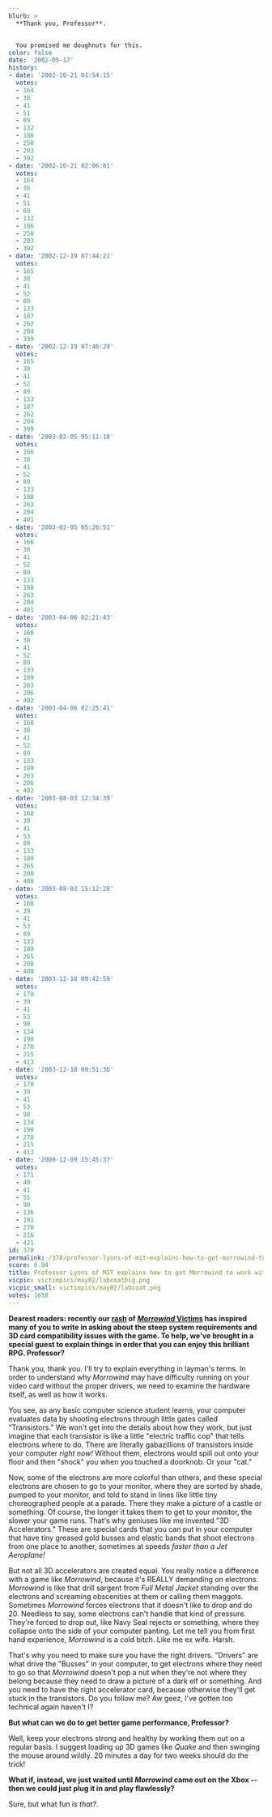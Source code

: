 ```yaml
---
blurb: >
  **Thank you, Professor**.


  You promised me doughnuts for this.
color: false
date: '2002-05-17'
history:
- date: '2002-10-21 01:54:15'
  votes:
  - 164
  - 38
  - 41
  - 51
  - 89
  - 132
  - 186
  - 258
  - 203
  - 392
- date: '2002-10-21 02:06:01'
  votes:
  - 164
  - 38
  - 41
  - 51
  - 89
  - 132
  - 186
  - 258
  - 203
  - 392
- date: '2002-12-19 07:44:21'
  votes:
  - 165
  - 38
  - 41
  - 52
  - 89
  - 133
  - 187
  - 262
  - 204
  - 399
- date: '2002-12-19 07:46:29'
  votes:
  - 165
  - 38
  - 41
  - 52
  - 89
  - 133
  - 187
  - 262
  - 204
  - 399
- date: '2003-02-05 05:11:18'
  votes:
  - 166
  - 38
  - 41
  - 52
  - 89
  - 133
  - 188
  - 263
  - 204
  - 401
- date: '2003-02-05 05:26:51'
  votes:
  - 166
  - 38
  - 41
  - 52
  - 89
  - 133
  - 188
  - 263
  - 204
  - 401
- date: '2003-04-06 02:21:43'
  votes:
  - 168
  - 38
  - 41
  - 52
  - 89
  - 133
  - 189
  - 263
  - 206
  - 402
- date: '2003-04-06 02:25:41'
  votes:
  - 168
  - 38
  - 41
  - 52
  - 89
  - 133
  - 189
  - 263
  - 206
  - 402
- date: '2003-08-03 12:34:39'
  votes:
  - 168
  - 39
  - 41
  - 53
  - 89
  - 133
  - 189
  - 265
  - 208
  - 408
- date: '2003-08-03 15:12:28'
  votes:
  - 168
  - 39
  - 41
  - 53
  - 89
  - 133
  - 189
  - 265
  - 208
  - 408
- date: '2003-12-18 09:42:59'
  votes:
  - 170
  - 39
  - 41
  - 53
  - 90
  - 134
  - 190
  - 270
  - 215
  - 413
- date: '2003-12-18 09:51:36'
  votes:
  - 170
  - 39
  - 41
  - 53
  - 90
  - 134
  - 190
  - 270
  - 215
  - 413
- date: '2009-12-09 15:45:37'
  votes:
  - 171
  - 40
  - 41
  - 55
  - 90
  - 136
  - 191
  - 270
  - 216
  - 421
id: 370
permalink: /370/professor-lyons-of-mit-explains-how-to-get-morrowind-to-work-with-your-3d-card/
score: 6.94
title: Professor Lyons of MIT explains how to get Morrowind to work with your 3D card
vicpic: victimpics/may02/labcoatbig.png
vicpic_small: victimpics/may02/labcoat.png
votes: 1658
---
```


**Dearest readers: recently our [rash](@/victim/367.md) of
[*Morrowind* Victims](@/victim/363.md) has inspired many of you to
write in asking about the steep system requirements and 3D card
compatibility issues with the game. To help, we've brought in a special
guest to explain things in order that you can enjoy this brilliant RPG.
Professor?**

Thank you, thank you. I'll try to explain everything in layman's terms.
In order to understand why *Morrowind* may have difficulty running on
your video card without the proper drivers, we need to examine the
hardware itself, as well as how it works.

You see, as any basic computer science student learns, your computer
evaluates data by shooting electrons through little gates called
"Transistors." We won't get into the details about how they work, but
just imagine that each transistor is like a little "electric traffic
cop" that tells electrons where to do. There are literally gabazillions
of transistors inside your computer *right now!* Without them, electrons
would spill out onto your floor and then "shock" you when you touched a
doorknob. Or your "cat."

Now, some of the electrons are more colorful than others, and these
special electrons are chosen to go to your monitor, where they are
sorted by shade, pumped to your monitor, and told to stand in lines like
little tiny choreographed people at a parade. There they make a picture
of a castle or something. Of course, the longer it takes them to get to
your monitor, the slower your game runs. That's why geniuses like me
invented "3D Accelerators." These are special cards that you can put in
your computer that have tiny greased gold busses and elastic bands that
shoot electrons from one place to another, sometimes at speeds *faster
than a Jet Aeroplane!*

But not all 3D accelerators are created equal. You really notice a
difference with a game like *Morrowind*, because it's REALLY demanding
on electrons. *Morrowind* is like that drill sargent from *Full Metal
Jacket* standing over the electrons and screaming obscenities at them or
calling them maggots. Sometimes *Morrowind* forces electrons that it
doesn't like to drop and do 20. Needless to say, some electrons can't
handle that kind of pressure. They're forced to drop out, like Navy Seal
rejects or something, where they collapse onto the side of your computer
panting. Let me tell you from first hand experience, *Morrowind* is a
cold bitch. Like me ex wife. Harsh.

That's why you need to make sure you have the right drivers. "Drivers"
are what drive the "Busses" in your computer, to get electrons where
they need to go so that *Morrowind* doesn't pop a nut when they're not
where they belong because they need to draw a picture of a dark elf or
something. And you need to have the right accelerator card, because
otherwise they'll get stuck in the transistors. Do you follow me? Aw
geez, I've gotten too technical again haven't I?

**But what can we do to get better game performance, Professor?**

Well, keep your electrons strong and healthy by working them out on a
regular basis. I suggest loading up 3D games like *Quake* and then
swinging the mouse around wildly. 20 minutes a day for two weeks should
do the trick!

**What if, instead, we just waited until *Morrowind* came out on the
Xbox -- then we could just plug it in and play flawlessly?**

Sure, but what fun is *that?*.